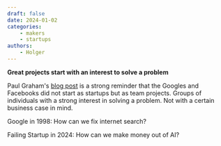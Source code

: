 ```yaml
---
draft: false
date: 2024-01-02
categories:
    - makers
    - startups
authors:
    - Holger
---
```


**Great projects start with an interest to solve a problem**

Paul Graham's [blog post](https://www.paulgraham.com/google.html) is a strong reminder that the Googles and Facebooks did not start as startups but as team projects. Groups of individuals with a strong interest in solving a problem. Not with a certain business case in mind.

Google in 1998: How can we fix internet search? 

Failing Startup in 2024: How can we make money out of AI?